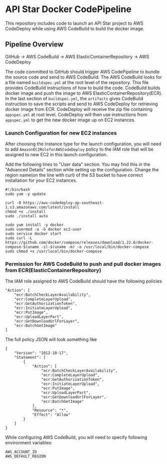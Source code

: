 # API Star Docker CodePipeline
This repository includes code to launch an API Star project to AWS CodeDeploy while using AWS CodeBuild to build the docker image.

## Pipeline Overview
GitHub -> AWS CodeBuild -> AWS ElasticContainerRepository -> AWS CodeDeploy

The code committed to GitHub should trigger AWS CodePipeline to bundle the source code and send to AWS CodeBuild. The AWS CodeBuild looks for a file named `buildspec.yml` at the root level of the repository. This file provides CodeBuild instructions of how to build the code. CodeBuild builds docker image and push the image to AWS ElasticContainerRepository(ECR). In the last section of `buildspec.yml`, the `artifacts` gives CodeBuild instruction to save the scripts and send to AWS CodeDeploy for retrieving docker image from ECR. CodeDeploy will receive the zip file containing `appspec.yml` at root level. CodeDeploy will then use instructions from `appspec.yml` to get the new docker image up on EC2 instances.

### Launch Configuration for new EC2 instances
After choosing the instance type for the launch configuration, you will need to add `AmazonEC2RoleforAWSCodeDeploy` policy to the IAM role that will be assigned to new EC2 in this launch configuration.

Add the following lines to "User data" section. You may find this in the "Advanced Details" section while setting up the configuration. Change the region name(on the line with curl) of the S3 bucket to have correct installation for your EC2 instances.
```
#!/bin/bash
sudo yum -y update

curl -O https://aws-codedeploy-ap-southeast-1.s3.amazonaws.com/latest/install
chmod +x ./install
sudo ./install auto

sudo yum install -y docker
sudo usermod -a -G docker ec2-user
sudo service docker start
sudo curl -L https://github.com/docker/compose/releases/download/1.22.0/docker-compose-$(uname -s)-$(uname -m) -o /usr/local/bin/docker-compose
sudo chmod +x /usr/local/bin/docker-compose
```

### Permission for AWS CodeBuild to push and pull docker images from ECR(ElasticContainerRepository)
The IAM role assigned to AWS CodeBuild should have the following policies
```
"Action": [
    "ecr:BatchCheckLayerAvailability",
    "ecr:CompleteLayerUpload",
    "ecr:GetAuthorizationToken",
    "ecr:InitiateLayerUpload",
    "ecr:PutImage",
    "ecr:UploadLayerPart",
    "ecr:GetDownloadUrlForLayer",
    "ecr:BatchGetImage"
]
```
The full policy JSON will look something like
```
{
    "Version": "2012-10-17",
    "Statement": [
        {
            "Action": [
                "ecr:BatchCheckLayerAvailability",
                "ecr:CompleteLayerUpload",
                "ecr:GetAuthorizationToken",
                "ecr:InitiateLayerUpload",
                "ecr:PutImage",
                "ecr:UploadLayerPart",
                "ecr:GetDownloadUrlForLayer",
                "ecr:BatchGetImage"
            ],
            "Resource": "*",
            "Effect": "Allow"
        }
    ]
}
```

While configuring AWS CodeBuild, you will need to specify following environment variables:
```
AWS_ACCOUNT_ID
AWS_DEFAULT_REGION
```
